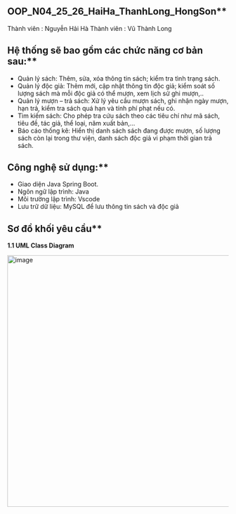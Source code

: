 ## OOP_N04_25_26_HaiHa_ThanhLong_HongSon**
Thành viên : Nguyễn Hải Hà
Thành viên : Vũ Thành Long

## Hệ thống sẽ bao gồm các chức năng cơ bản sau:**

+ Quản lý sách: Thêm, sửa, xóa thông tin sách; kiểm tra tình trạng sách. 
+ Quản lý độc giả: Thêm mới, cập nhật thông tin độc giả; kiểm soát số lượng sách mà mỗi 
độc giả có thể mượn, xem lịch sử ghi mượn,.. 
+ Quản lý mượn – trả sách: Xử lý yêu cầu mượn sách, ghi nhận ngày mượn, hạn trả, kiểm 
tra sách quá hạn và tính phí phạt nếu có. 
+ Tìm kiếm sách: Cho phép tra cứu sách theo các tiêu chí như mã sách, tiêu đề, tác giả, thể 
loại, năm xuất bản,… 
+ Báo cáo thống kê: Hiển thị danh sách sách đang được mượn, số lượng sách còn lại trong 
thư viện, danh sách độc giả vi phạm thời gian trả sách.

## Công nghệ sử dụng:**
+ Giao diện Java Spring Boot.
+ Ngôn ngữ lập trình: Java 
+ Môi trường lập trình: Vscode
+ Lưu trữ dữ liệu: MySQL để lưu thông tin sách và độc giả

## Sơ đồ khối yêu cầu**
**1.1 UML Class Diagram**


<img width="793" height="574" alt="image" src="https://github.com/user-attachments/assets/a808cd2a-51bb-4e22-bca4-59ebfeed78d2" />
